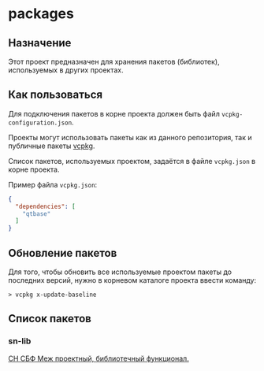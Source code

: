# packages

## Назначение

Этот проект предназначен для хранения пакетов (библиотек), используемых в других проектах.

## Как пользоваться

Для подключения пакетов в корне проекта должен быть файл `vcpkg-configuration.json`.

Проекты могут использовать пакеты как из данного репозитория, так и публичные пакеты [vcpkg](https://vcpkg.io/en/index.html).

Список пакетов, используемых проектом, задаётся в файле `vcpkg.json` в корне проекта.

Пример файла `vcpkg.json`:
```json
{
  "dependencies": [
    "qtbase"
  ]
}
```

## Обновление пакетов

Для того, чтобы обновить все используемые проектом пакеты до последних версий, нужно в корневом каталоге проекта ввести команду:

`> vcpkg x-update-baseline`

## Список пакетов

### sn-lib

[СН СБФ Меж проектный, библиотечный функционал.](https://git.sd.avia-cosmos.ru/sn/sn-lib)
